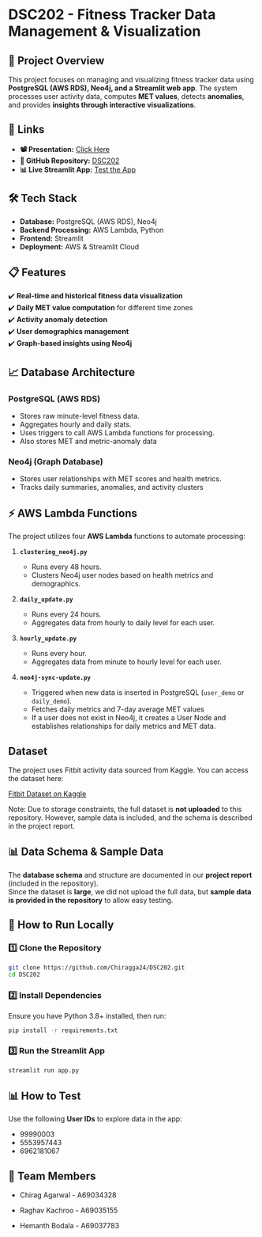 # DSC202 - Fitness Tracker Data Management & Visualization

## 📌 Project Overview

This project focuses on managing and visualizing fitness tracker data using **PostgreSQL (AWS RDS), Neo4j, and a Streamlit web app**. The system processes user activity data, computes **MET values**, detects **anomalies**, and provides **insights through interactive visualizations**.

## 🔗 Links

- **📽️ Presentation:** [Click Here](https://ucsdcloud-my.sharepoint.com/:v:/g/personal/rkachroo_ucsd_edu/Ee3Hilzws6lKuGR4vkkJxpcBtznyUDpNQf3SZKZMMIKJpg?e=sT5J15&nav=eyJyZWZlcnJhbEluZm8iOnsicmVmZXJyYWxBcHAiOiJTdHJlYW1XZWJBcHAiLCJyZWZlcnJhbFZpZXciOiJTaGFyZURpYWxvZy1MaW5rIiwicmVmZXJyYWxBcHBQbGF0Zm9ybSI6IldlYiIsInJlZmVycmFsTW9kZSI6InZpZXcifX0%3D)
- **📂 GitHub Repository:** [DSC202](https://github.com/Chiragga24/DSC202)
- **📊 Live Streamlit App:** [Test the App](https://dsc202-project.streamlit.app/)

## 🛠️ Tech Stack

- **Database:** PostgreSQL (AWS RDS), Neo4j
- **Backend Processing:** AWS Lambda, Python
- **Frontend:** Streamlit
- **Deployment:** AWS & Streamlit Cloud

## 📋 Features

✔️ **Real-time and historical fitness data visualization**  
✔️ **Daily MET value computation** for different time zones  
✔️ **Activity anomaly detection**  
✔️ **User demographics management**  
✔️ **Graph-based insights using Neo4j**

## 📈 Database Architecture

### **PostgreSQL (AWS RDS)**

- Stores raw minute-level fitness data.
- Aggregates hourly and daily stats.
- Uses triggers to call AWS Lambda functions for processing.
- Also stores MET and metric-anomaly data

### Neo4j (Graph Database)

- Stores user relationships with MET scores and health metrics.
- Tracks daily summaries, anomalies, and activity clusters

## ⚡ AWS Lambda Functions

The project utilizes four **AWS Lambda** functions to automate processing:

1. **`clustering_neo4j.py`**

   - Runs every 48 hours.
   - Clusters Neo4j user nodes based on health metrics and demographics.

2. **`daily_update.py`**

   - Runs every 24 hours.
   - Aggregates data from hourly to daily level for each user.

3. **`hourly_update.py`**

   - Runs every hour.
   - Aggregates data from minute to hourly level for each user.

4. **`neo4j-sync-update.py`**

   - Triggered when new data is inserted in PostgreSQL (`user_demo` or `daily_demo`).
   - Fetches daily metrics and 7-day average MET values
   - If a user does not exist in Neo4j, it creates a User Node and establishes relationships for daily metrics and MET data.

## Dataset

The project uses Fitbit activity data sourced from Kaggle. You can access the dataset here:

[Fitbit Dataset on Kaggle](https://www.kaggle.com/datasets/arashnic/fitbit)

Note: Due to storage constraints, the full dataset is **not uploaded** to this repository. However, sample data is included, and the schema is described in the project report.

## 📊 Data Schema & Sample Data

The **database schema** and structure are documented in our **project report** (included in the repository).  
Since the dataset is **large**, we did not upload the full data, but **sample data is provided in the repository** to allow easy testing.

## 🚀 How to Run Locally

### **1️⃣ Clone the Repository**

```bash
git clone https://github.com/Chiragga24/DSC202.git
cd DSC202
```

### **2️⃣ Install Dependencies**

Ensure you have Python 3.8+ installed, then run:

```bash
pip install -r requirements.txt
```

### **3️⃣ Run the Streamlit App**

```bash
streamlit run app.py

```

## 📊 How to Test

Use the following **User IDs** to explore data in the app:

- 99990003
- 5553957443
- 6962181067

## 👥 Team Members

- Chirag Agarwal - A69034328

- Raghav Kachroo - A69035155

- Hemanth Bodala - A69037783
